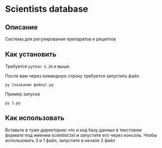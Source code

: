 # Scientists database

## Описание
Система для регулирования препаратов и рецептов

## Как установить
Требуется `python 3.10` и выше.

После вам через командную строку требуется запустить файл.
```
py [название файла].py
```

Пример запуска 
```commandline
py 1.py
```

## Как использовать
Вставьте в туже директорию что и код базу данных в текстовом формате под именем scientist.txt и запустите его через консоль.
Чтобы использовать 3 и 1 файл, запустите в начале 2 файл